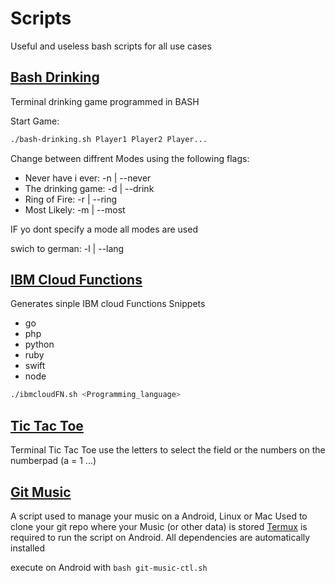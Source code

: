 # Scripts
Useful  and  useless bash scripts for all use cases 

## [Bash Drinking](bash-drinking.sh)
Terminal drinking game programmed in BASH

Start Game:
```bash
./bash-drinking.sh Player1 Player2 Player...
```

Change between diffrent Modes using the following flags:
- Never have i ever: -n | --never
- The drinking game: -d | --drink
- Ring of Fire: -r | --ring
- Most Likely: -m | --most

IF yo dont specify a mode all modes are used

swich to german: -l | --lang

## [IBM Cloud Functions](ibmcloudFN.sh)
Generates sinple IBM cloud Functions Snippets
- go
- php
- python
- ruby
- swift
- node
```bash
./ibmcloudFN.sh <Programming_language>
```

## [Tic Tac Toe](tic-tac-toe.sh)
Terminal Tic Tac Toe
use the letters to select the field or the numbers on the numberpad (a = 1 ...)

## [Git Music](git-music-ctl.sh)
A script used to manage your music on a Android, Linux or Mac
Used to clone your git repo where your Music (or other data) is stored
[Termux](https://play.google.com/store/apps/details?id=com.termux) is required to run the script on Android. All dependencies are automatically installed

execute on Android with `bash git-music-ctl.sh`